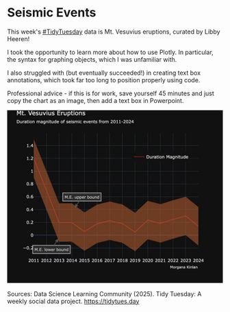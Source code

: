 # Seismic Events

This week's [#TidyTuesday](https://github.com/rfordatascience/tidytuesday/blob/main/data/2025/2025-05-13/readme.md) data is Mt. Vesuvius eruptions, curated by Libby Heeren! 

I took the opportunity to learn more about how to use Plotly. In particular, the syntax for graphing objects, which I was unfamiliar with. 

I also struggled with (but eventually succeeded!) in creating text box annotations, which took far too long to position properly using code. 

Professional advice - if this is for work, save yourself 45 minutes and just copy the chart as an image, then add a text box in Powerpoint.

![plot](vesuvius.jpeg)


Sources: Data Science Learning Community (2025). Tidy Tuesday: A weekly social data project. https://tidytues.day
